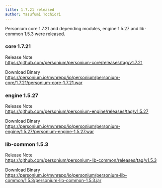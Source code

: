 ```yaml
---
title: 1.7.21 released
author: Yasufumi Tochiori
---
```


Personium core 1.7.21 and depending modules, engine 1.5.27 and lib-common 1.5.3 were released.  

### core 1.7.21

Release Note  
https://github.com/personium/personium-core/releases/tag/v1.7.21

Download Binary  
https://personium.io/mvnrepo/io/personium/personium-core/1.7.21/personium-core-1.7.21.war

### engine 1.5.27

Release Note  
https://github.com/personium/personium-engine/releases/tag/v1.5.27

Download Binary  
https://personium.io/mvnrepo/io/personium/personium-engine/1.5.27/personium-engine-1.5.27.war

### lib-common 1.5.3

Release Note  
https://github.com/personium/personium-lib-common/releases/tag/v1.5.3

Download Binary  
https://personium.io/mvnrepo/io/personium/personium-lib-common/1.5.3/personium-lib-common-1.5.3.jar
